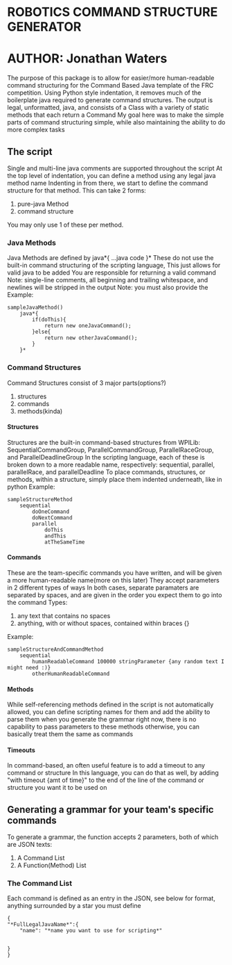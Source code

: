 # ROBOTICS COMMAND STRUCTURE GENERATOR
# AUTHOR: Jonathan Waters

The purpose of this package is to allow for easier/more human-readable command structuring for the Command Based Java template of the FRC competition.
Using Python style indentation, it removes much of the boilerplate java required to generate command structures.
The output is legal, unformatted, java, and consists of a Class with a variety of static methods that each return a Command
My goal here was to make the simple parts of command structuring simple, while also maintaining the ability to do more complex tasks


## The script
Single and multi-line java comments are supported throughout the script
At the top level of indentation, you can define a method using any legal java method name
Indenting in from there, we start to define the command structure for that method. This can take 2 forms:
1. pure-java Method
2. command structure

You may only use 1 of these per method.

### Java Methods
Java Methods are defined by java\*{ ...java code }\*
These do not use the built-in command structuring of the scripting language,
This just allows for valid java to be added
You are responsible for returning a valid command
Note: single-line comments, all beginning and trailing whitespace, and newlines will be stripped in the output
Note: you must also provide the 
Example:
```
sampleJavaMethod()
	java*{
		if(doThis){
			return new oneJavaCommand();
		}else{
			return new otherJavaCommand();
		}
	}*
```

### Command Structures

Command Structures consist of 3 major parts(options?)
1. structures
2. commands
3. methods(kinda)

#### Structures
Structures are the built-in command-based structures from WPILib: SequentialCommandGroup, ParallelCommandGroup, ParallelRaceGroup, and ParallelDeadlineGroup
In the scripting language, each of these is broken down to a more readable name, respectively: sequential, parallel, parallelRace, and parallelDeadline
To place commands, structures, or methods, within a structure, simply place them indented underneath, like in python
Example:
```
sampleStructureMethod
	sequential
		doOneCommand
		doNextCommand
		parallel
			doThis
			andThis
			atTheSameTime
```

#### Commands
These are the team-specific commands you have written, and will be given a more human-readable name(more on this later)
They accept parameters in 2 different types of ways
In both cases, separate paramaters are separated by spaces, and are given in the order you expect them to go into the command
Types:
1. any text that contains no spaces
2. anything, with or without spaces, contained within braces {}

Example:
```
sampleStructureAndCommandMethod
	sequential
		humanReadableCommand 100000 stringParameter {any random text I might need :)}
		otherHumanReadableCommand
```

#### Methods
While self-referencing methods defined in the script is not automatically allowed, you can define scripting names for them
and add the ability to parse them when you generate the grammar
right now, there is no capability to pass parameters to these methods
otherwise, you can basically treat them the same as commands

#### Timeouts
In command-based, an often useful feature is to add a timeout to any command or structure
In this language, you can do that as well, by adding "with timeout {amt of time}" to the end of the line of the command or structure you want it to be used on

## Generating a grammar for your team's specific commands
To generate a grammar, the function accepts 2 parameters, both of which are JSON texts:
1. A Command List
2. A Function(Method) List

### The Command List
Each command is defined as an entry in the JSON, see below for format, anything surrounded by a star you must define

```
{
"*FullLegalJavaName*":{
	"name": "*name you want to use for scripting*"
	
	
}
}
```
